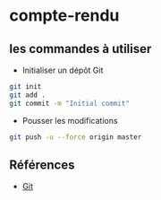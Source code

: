 # compte-rendu

## les commandes à utiliser

- Initialiser un dépôt Git
```bash
git init
git add .
git commit -m "Initial commit"
```

- Pousser les modifications
```bash
git push -u --force origin master
```

## Références 

- [Git](https://git-scm.com/book/fr/v2/Les-bases-de-Git-D%C3%A9marrer-un-d%C3%A9p%C3%B4t-Git)
